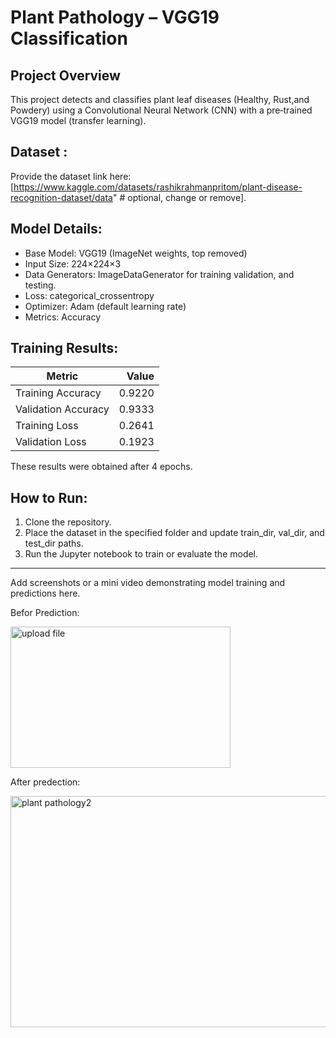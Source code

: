 # Plant Pathology – VGG19 Classification

## Project Overview
This project detects and classifies plant leaf diseases (Healthy, Rust,and Powdery) using a Convolutional Neural Network (CNN) with a pre‑trained VGG19 model (transfer learning).

## Dataset :
Provide the dataset link here: [https://www.kaggle.com/datasets/rashikrahmanpritom/plant-disease-recognition-dataset/data"  # optional, change or remove].

## Model Details:
-   Base Model: VGG19 (ImageNet weights, top removed)
-   Input Size: 224×224×3
-   Data Generators: ImageDataGenerator for training validation, and testing.
-   Loss: categorical_crossentropy
-   Optimizer: Adam (default learning rate)
-   Metrics: Accuracy

## Training Results: 


| Metric              |   Value |
|---------------------|--------:|
| Training Accuracy   | 0.9220 |
| Validation Accuracy | 0.9333 |
| Training Loss       | 0.2641 |
| Validation Loss     | 0.1923 |

These results were obtained after 4 epochs.

## How to Run:
1.  Clone the repository.
2.  Place the dataset in the specified folder and update train_dir,
    val_dir, and test_dir paths.
3.  Run the Jupyter notebook to train or evaluate the model.
---
Add screenshots or a mini video demonstrating model training and
predictions here. 

Befor Prediction:

<img width="352" height="226" alt="upload file" src="https://github.com/user-attachments/assets/41aa6720-2a78-4052-be46-fec86b368d91" />

After predection:

<img width="608" height="370" alt="plant pathology2" src="https://github.com/user-attachments/assets/0ce338f4-a5e2-4f9f-8976-84a68eaacb8e" />
